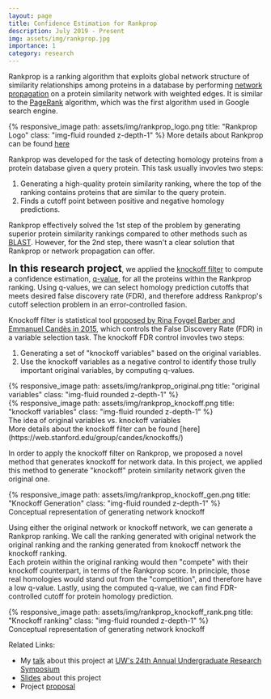 ```yaml
---
layout: page
title: Confidence Estimation for Rankprop
description: July 2019 - Present
img: assets/img/rankprop.jpg
importance: 1
category: research
---
```


Rankprop is a ranking algorithm that exploits global network structure of similarity relationships among proteins in a database by performing [network propagation](https://www.nature.com/articles/nrg.2017.38) on a protein similarity network with weighted edges. It is similar to the [PageRank](https://en.wikipedia.org/wiki/PageRank) algorithm, which was the first algorithm used in Google search engine. <br/> 

{% responsive_image path: assets/img/rankprop_logo.png title: "Rankprop Logo" class: "img-fluid rounded z-depth-1" %}
More details about Rankprop can be found [here](https://rankprop.gs.washington.edu/) <br/>

Rankprop was developed for the task of detecting homology proteins from a protein database given a query protein. This task usually invovles two steps:
1. Generating a high-quality protein similarity ranking, where the top of the ranking contains proteins that are similar to the query protein. 
2. Finds a cutoff point between positive and negative homology predictions.

Rankprop effectively solved the 1st step of the problem by generating superior protein similarity rankings compared to other methods such as [BLAST](https://blast.ncbi.nlm.nih.gov/Blast.cgi). However, for the 2nd step, there wasn't a clear solution that Rankprop or network propagation can offer. <br/>

<span style="font-size:20px;"><b>In this research project</b></span>, we applied the [knockoff filter](https://web.stanford.edu/group/candes/knockoffs/) to compute a confidence estimation, [q-value](https://en.wikipedia.org/wiki/Q-value_(statistics)), for all the proteins within the Rankprop ranking. Using q-values, we can select homology prediction cutoffs that meets desired false discovery rate (FDR), and therefore address Rankprop's cutoff selection problem in an error-controlled fasion.

Knockoff filter is statistical tool [proposed by Rina Foygel Barber and Emmanuel Candès in 2015](https://candes.su.domains/publications/downloads/FDR_regression.pdf), which controls the False Discovery Rate (FDR) in a variable selection task. 
The knockoff FDR control invovles two steps:
1. Generating a set of "knockoff variables" based on the original variables.
2. Use the knockoff variables as a negative control to identify those trully important original variables, by computing q-values.

<div class="row">
    <div class="col-sm mt-3 mt-md-0">
        {% responsive_image path: assets/img/rankprop_original.png title: "original variables" class: "img-fluid rounded z-depth-1" %}
    </div>
    <div class="col-sm mt-3 mt-md-0">
        {% responsive_image path: assets/img/rankprop_knockoff.png title: "knockoff variables" class: "img-fluid rounded z-depth-1" %}
    </div>
</div>
<div class="caption">
    The idea of original variables vs. knockoff variables
</div>
More details about the knockoff filter can be found [here](https://web.stanford.edu/group/candes/knockoffs/) <br/>

In order to apply the knockoff filter on Rankprop, we proposed a novel method that generates knockoff for network data. In this project, we applied this method to generate "knockoff" protein similarity network given the original one.<br/>
<div class="row">
    <div class="col-sm mt-3 mt-md-0">
        {% responsive_image path: assets/img/rankprop_knockoff_gen.png title: "Knockoff Generation" class: "img-fluid rounded z-depth-1" %}
    </div>
</div>
<div class="caption">
    Conceptual representation of generating network knockoff
</div>

Using either the original network or knockoff network, we can generate a Rankprop ranking. We call the ranking generated with original network the original ranking and the ranking generated from knokocff network the knockoff ranking. <br/>
Each protein within the original ranking would then "compete" with their knockoff counterpart, in terms of the Rankprop score. In principle, those real homologies would stand out from the "competition", and therefore have a low q-value. Lastly, using the computed q-value, we can find FDR-controlled cutoff for protein homology prediction.
<div class="row">
    <div class="col-sm mt-3 mt-md-0">
        {% responsive_image path: assets/img/rankprop_knockoff_rank.png title: "Knockoff ranking" class: "img-fluid rounded z-depth-1" %}
    </div>
</div>
<div class="caption">
    Conceptual representation of generating network knockoff
</div>


Related Links:
- My [talk](https://www.youtube.com/watch?v=dZ4pvAE1OHg&t=1s) about this project at [UW's 24th Annual Undergraduate Research Symposium](https://www.washington.edu/undergradresearch/symposium/)
- <a href="../../assets/pdf/fdr_rankprop_slides.pdf" target="_blank">Slides</a> about this project
- Project <a href="../../assets/pdf/linkpred.pdf" target="_blank">proposal</a>